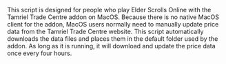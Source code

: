 This script is designed for people who play Elder Scrolls Online with the Tamriel Trade Centre addon on MacOS.  Because there is no native MacOS client for the addon, MacOS users normally need to manually update price data from the Tamriel Trade Centre website.  This script automatically downloads the data files and places them in the default folder used by the addon.  As long as it is running, it will download and update the price data once every four hours.

